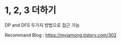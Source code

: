 1, 2, 3 더하기
====================================
DP and DFS 두가지 방법으로 접근 가능

Recommand Blog : https://myjamong.tistory.com/302